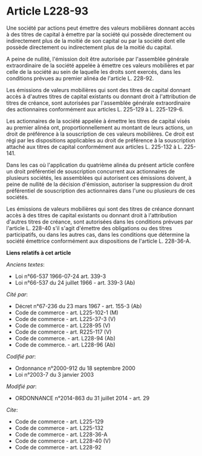 # Article L228-93

Une société par actions peut émettre des valeurs mobilières donnant accès à des titres de capital à émettre par la société
qui possède directement ou indirectement plus de la moitié de son capital ou par la société dont elle possède directement ou
indirectement plus de la moitié du capital. 

A peine de nullité, l'émission doit être autorisée par l'assemblée générale extraordinaire de la société appelée à émettre
ces valeurs mobilières et par celle de la société au sein de laquelle les droits sont exercés, dans les conditions prévues au
premier alinéa de l'article L. 228-92. 

Les émissions de valeurs mobilières qui sont des titres de capital donnant accès à d'autres titres de capital existants ou
donnant droit à l'attribution de titres de créance, sont autorisées par l'assemblée générale extraordinaire des actionnaires
conformément aux articles L. 225-129 à L. 225-129-6. 

Les actionnaires de la société appelée à émettre les titres de capital visés au premier alinéa ont, proportionnellement au
montant de leurs actions, un droit de préférence à la souscription de ces valeurs mobilières. Ce droit est régi par les
dispositions applicables au droit de préférence à la souscription attaché aux titres de capital conformément aux articles L.
225-132 à L. 225-141. 

Dans les cas où l'application du quatrième alinéa du présent article confère un droit préférentiel de souscription concurrent
aux actionnaires de plusieurs sociétés, les assemblées qui autorisent ces émissions doivent, à peine de nullité de la
décision d'émission, autoriser la suppression du droit préférentiel de souscription des actionnaires dans l'une ou plusieurs
de ces sociétés. 

Les émissions de valeurs mobilières qui sont des titres de créance donnant accès à des titres de capital existants ou donnant
droit à l'attribution d'autres titres de créance, sont autorisées dans les conditions prévues par l'article L. 228-40 s'il
s'agit d'émettre des obligations ou des titres participatifs, ou dans les autres cas, dans les conditions que détermine la
société émettrice conformément aux dispositions de l'article L. 228-36-A.

**Liens relatifs à cet article**

_Anciens textes_:

  - Loi n°66-537 1966-07-24 art. 339-3
  - Loi n°66-537 du 24 juillet 1966 - art. 339-3 (Ab)

_Cité par_:

  - Décret n°67-236 du 23 mars 1967 - art. 155-3 (Ab)
  - Code de commerce - art. L225-102-1 (M)
  - Code de commerce - art. L225-37-3 (V)
  - Code de commerce - art. L228-95 (V)
  - Code de commerce - art. R225-117 (V)
  - Code de commerce. - art. L228-94 (Ab)
  - Code de commerce. - art. L228-96 (Ab)

_Codifié par_:

  - Ordonnance n°2000-912 du 18 septembre 2000
  - Loi n°2003-7 du 3 janvier 2003

_Modifié par_:

  - ORDONNANCE n°2014-863 du 31 juillet 2014 - art. 29

_Cite_:

  - Code de commerce - art. L225-129
  - Code de commerce - art. L225-132
  - Code de commerce - art. L228-36-A
  - Code de commerce - art. L228-40 (V)
  - Code de commerce - art. L228-92
